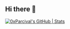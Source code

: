 ## Hi there 👋

<!--
**0xParcival/0xParcival** is a ✨ _special_ ✨ repository because its `README.md` (this file) appears on your GitHub profile.

Here are some ideas to get you started:

- 🔭 I’m currently working on ...
- 🌱 I’m currently learning ...
- 👯 I’m looking to collaborate on ...
- 🤔 I’m looking for help with ...
- 💬 Ask me about ...
- 📫 How to reach me: ...
- 😄 Pronouns: ...
- ⚡ Fun fact: ...
-->
[![0xParcival's GitHub | Stats](https://stats.quira.sh/0xParcival/github?theme=dark)](https://quira.sh?utm_source=widgets&utm_campaign=0xParcival)
